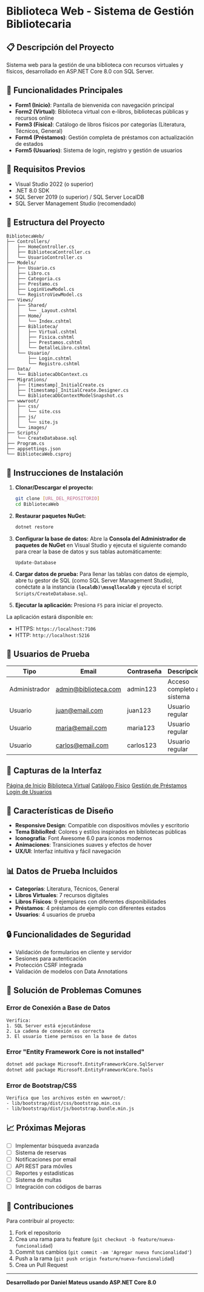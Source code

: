 # Biblioteca Web - Sistema de Gestión Bibliotecaria

## 📋 Descripción del Proyecto

Sistema web para la gestión de una biblioteca con recursos virtuales y físicos, desarrollado en ASP.NET Core 8.0 con SQL Server.

## 🎯 Funcionalidades Principales

- **Form1 (Inicio)**: Pantalla de bienvenida con navegación principal
- **Form2 (Virtual)**: Biblioteca virtual con e-libros, bibliotecas públicas y recursos online
- **Form3 (Física)**: Catálogo de libros físicos por categorías (Literatura, Técnicos, General)
- **Form4 (Préstamos)**: Gestión completa de préstamos con actualización de estados
- **Form5 (Usuarios)**: Sistema de login, registro y gestión de usuarios

## 🔧 Requisitos Previos

- Visual Studio 2022 (o superior)
- .NET 8.0 SDK
- SQL Server 2019 (o superior) / SQL Server LocalDB
- SQL Server Management Studio (recomendado)

## 📁 Estructura del Proyecto

```
BibliotecaWeb/
├── Controllers/
│   ├── HomeController.cs
│   ├── BibliotecaController.cs
│   └── UsuarioController.cs
├── Models/
│   ├── Usuario.cs
│   ├── Libro.cs
│   ├── Categoria.cs
│   ├── Prestamo.cs
│   ├── LoginViewModel.cs
│   └── RegistroViewModel.cs
├── Views/
│   ├── Shared/
│   │   └── _Layout.cshtml
│   ├── Home/
│   │   └── Index.cshtml
│   ├── Biblioteca/
│   │   ├── Virtual.cshtml
│   │   ├── Fisica.cshtml
│   │   ├── Prestamos.cshtml
│   │   └── DetalleLibro.cshtml
│   └── Usuario/
│       ├── Login.cshtml
│       └── Registro.cshtml
├── Data/
│   └── BibliotecaDbContext.cs
├── Migrations/
│   ├── [timestamp]_InitialCreate.cs
│   ├── [timestamp]_InitialCreate.Designer.cs
│   └── BibliotecaDbContextModelSnapshot.cs
├── wwwroot/
│   ├── css/
│   │   └── site.css
│   ├── js/
│   │   └── site.js
│   └── images/
├── Scripts/
│   └── CreateDatabase.sql
├── Program.cs
├── appsettings.json
└── BibliotecaWeb.csproj
```

## 🚀 Instrucciones de Instalación

1. **Clonar/Descargar el proyecto:**
   ```bash
   git clone [URL_DEL_REPOSITORIO]
   cd BibliotecaWeb
   ```

2. **Restaurar paquetes NuGet:**
   ```bash
   dotnet restore
   ```

3. **Configurar la base de datos:**
   Abre la **Consola del Administrador de paquetes de NuGet** en Visual Studio y ejecuta el siguiente comando para crear la base de datos y sus tablas automáticamente:
   ```
   Update-Database
   ```

4. **Cargar datos de prueba:**
   Para llenar las tablas con datos de ejemplo, abre tu gestor de SQL (como SQL Server Management Studio), conéctate a la instancia **`(localdb)\mssqllocaldb`** y ejecuta el script `Scripts/CreateDatabase.sql`.

5. **Ejecutar la aplicación:**
   Presiona `F5` para iniciar el proyecto.

La aplicación estará disponible en:
- HTTPS: `https://localhost:7106`
- HTTP: `http://localhost:5216`

## 👥 Usuarios de Prueba

| Tipo | Email | Contraseña | Descripción |
|------|-------|------------|-------------|
| Administrador | admin@biblioteca.com | admin123 | Acceso completo al sistema |
| Usuario | juan@email.com | juan123 | Usuario regular |
| Usuario | maria@email.com | maria123 | Usuario regular |
| Usuario | carlos@email.com | carlos123 | Usuario regular |

## 📸 Capturas de la Interfaz

[Página de Inicio](screenshots/inicio.png)
[Biblioteca Virtual](screenshots/virtual.png)
[Catálogo Físico](screenshots/fisica.png)
[Gestión de Préstamos](screenshots/prestamos.png)
[Login de Usuarios](screenshots/login.png)

## 🎨 Características de Diseño

- **Responsive Design**: Compatible con dispositivos móviles y escritorio
- **Tema BiblioRed**: Colores y estilos inspirados en bibliotecas públicas
- **Iconografía**: Font Awesome 6.0 para iconos modernos
- **Animaciones**: Transiciones suaves y efectos de hover
- **UX/UI**: Interfaz intuitiva y fácil navegación

## 📊 Datos de Prueba Incluidos

- **Categorías**: Literatura, Técnicos, General
- **Libros Virtuales**: 7 recursos digitales
- **Libros Físicos**: 9 ejemplares con diferentes disponibilidades
- **Préstamos**: 4 préstamos de ejemplo con diferentes estados
- **Usuarios**: 4 usuarios de prueba

## 🔒 Funcionalidades de Seguridad

- Validación de formularios en cliente y servidor
- Sesiones para autenticación
- Protección CSRF integrada
- Validación de modelos con Data Annotations

## 🐛 Solución de Problemas Comunes

### Error de Conexión a Base de Datos
```
Verifica:
1. SQL Server está ejecutándose
2. La cadena de conexión es correcta
3. El usuario tiene permisos en la base de datos
```

### Error "Entity Framework Core is not installed"
```bash
dotnet add package Microsoft.EntityFrameworkCore.SqlServer
dotnet add package Microsoft.EntityFrameworkCore.Tools
```

### Error de Bootstrap/CSS
```
Verifica que los archivos estén en wwwroot/:
- lib/bootstrap/dist/css/bootstrap.min.css
- lib/bootstrap/dist/js/bootstrap.bundle.min.js
```

## 📈 Próximas Mejoras

- [ ] Implementar búsqueda avanzada
- [ ] Sistema de reservas
- [ ] Notificaciones por email
- [ ] API REST para móviles
- [ ] Reportes y estadísticas
- [ ] Sistema de multas
- [ ] Integración con códigos de barras

## 🤝 Contribuciones

Para contribuir al proyecto:

1. Fork el repositorio
2. Crea una rama para tu feature (`git checkout -b feature/nueva-funcionalidad`)
3. Commit tus cambios (`git commit -am 'Agregar nueva funcionalidad'`)
4. Push a la rama (`git push origin feature/nueva-funcionalidad`)
5. Crea un Pull Request

---

**Desarrollado por Daniel Mateus usando ASP.NET Core 8.0**
